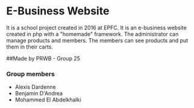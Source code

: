 # E-Business Website

It is a school project created in 2016 at EPFC.
It is an e-business website created in php with a "homemade" framework.
The administrator can manage products and members.
The members can see products and put them in their carts.

##Made by PRWB - Group 25 

### Group members
* Alexis Dardenne
* Benjamin D'Andrea
* Mohammed El Abdelkhalki